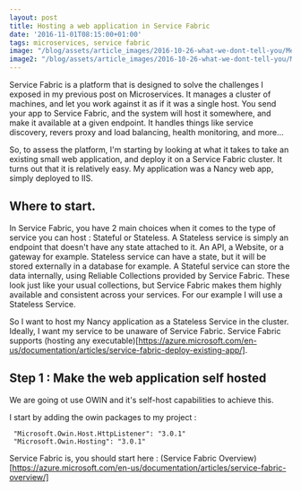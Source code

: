 ```yaml
---
layout: post
title: Hosting a web application in Service Fabric
date: '2016-11-01T08:15:00+01:00'
tags: microservices, service fabric
image: "/blog/assets/article_images/2016-10-26-what-we-dont-tell-you/Menhirs_carnac.jpg"
image2: "/blog/assets/article_images/2016-10-26-what-we-dont-tell-you/Menhirs_carnac.jpg"
---
```


Service Fabric is a platform that is designed to solve the challenges I exposed in my previous post on Microservices.
It manages a cluster of machines, and let you work against it as if it was a single host. You send your app to Service Fabric, and the system will host it somewhere, and make it available at a given endpoint.
It handles things like service discovery, revers proxy and load balancing, health monitoring, and more...

So, to assess the platform, I'm starting by looking at what it takes to take an existing small web application, and deploy it on a Service Fabric cluster.
It turns out that it is relatively easy.
My application was a Nancy web app, simply deployed to IIS.

## Where to start.
In Service Fabric, you have 2 main choices when it comes to the type of service you can host : Stateful or Stateless.
A Stateless service is simply an endpoint that doesn't have any state attached to it. An API, a Website, or a gateway for example. Stateless service can have a state, but it will be stored externally in a database for example.
A Stateful service can store the data internally, using Reliable Collections provided by Service Fabric. These look just like your usual collections, but Service Fabric makes them highly available and consistent across your services.
For our example I will use a Stateless Service.

So I want to host my Nancy application as a Stateless Service in the cluster. Ideally, I want my service to be unaware of Service Fabric. 
Service Fabric supports (hosting any executable)[https://azure.microsoft.com/en-us/documentation/articles/service-fabric-deploy-existing-app/].

## Step 1 : Make the web application self hosted

We are going ot use OWIN and it's self-host capabilities to achieve this.

I start by adding the owin packages to my project : 

     "Microsoft.Owin.Host.HttpListener": "3.0.1"
     "Microsoft.Owin.Hosting": "3.0.1"







Service Fabric is, you should start here : (Service Fabric Overview)[https://azure.microsoft.com/en-us/documentation/articles/service-fabric-overview/]  
